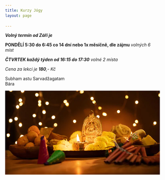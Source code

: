 ```yaml
---
title: Kurzy Jógy
layout: page

---
```

**_Volný termín od Září je_**

**PONDĚLÍ 5:30 do 6:45 co 14 dní nebo 1x měsíčně, dle zájmu** _volných 6 míst_

**_ČTVRTEK každý týden od 16:15 do 17:30_** _volné 2 místa_

_Cena za lekci je **180**,- Kč_

Subham astu Sarvadžagatam  
Bára

![](/uploads/diwaliposterimage-1.webp)